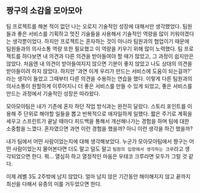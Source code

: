 ## 짱구의 소감을 모아모아

팀 프로젝트를 해본 적이 없던 나는 오로지 기술적인 성장에 대해서만 생각했었다. 
팀원들과 좋은 서비스를 기획하고 멋진 기술들을 사용해서 기술적인 역량을 많이 키워야겠다는 생각뿐이었다.
하지만 프로젝트는 혼자하는 것이 아니라 팀원과의 협업이기 때문에 팀원들과의 의사소통 역량 또한 필요했고 이 역량을 키우기 위해 많이 노력했다.
팀 프로젝트를 하다보면 내 의견과 다른 의견을 받아들여야 할 때가 많았고, 그 과정이 쉽지만은 않았다.
처음엔 내 의견이 받아들여지지 않으면 기분이 좋지 않았고 나도 상대의 의견을 받아들이려 하지 않았다.
하지만 '과연 이게 우리가 만드는 서비스에 도움이 되는걸까?' 라는 생각이 들었고 그때부터 다른 의견을 수용하는 연습을 했다.
이렇게 다른 팀원과의 의사소통이 원할하게 이루어지니 더 좋은 서비스를 만들 수 있게 되었고, 좋은 서비스를 만드는 과정에서 기술적인 성장은 따라왔다.

모아모아팀은 내가 기존에 혼자 하던 작업 방식과는 완전히 달랐다. 스토리 포인트를 이용해 주 단위로 해야할 일들을 뽑고 반복적으로 애자일하게 일했다.
짧은 주기로 계획을 세우고 스프린트가 끝날 때마다 피드백을 통해서 개선해나가는 경험을 하며 팀에 대한 소중함을 느꼈다.
혼자였으면 과연 이런 경험을 했을까? 아니 이런 생각을 하긴 했을까? 

내가 팀에서 어떤 사람이었는지에 대해 생각해보았다.
누군가 모아모아팀에서 짱구는 어떤 사람이었는지 물어본다면 더도 말고 덜도 말고 `팀원의 입장에서 생각하는 크루`라고 생각되었으면 한다.
뭐... 열심히 하고 열정적인 마음은 우테코 크루라면 모두가 그럴 것 같다.

이제 레벨 3도 2주밖에 남지 않았다. 얼마 남지 않은 기간동안 해이해지지 않고 끝까지 최선을 다해서 유종의 미를 거두었으면 한다.
